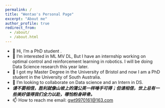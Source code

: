 ```yaml
---
permalink: /
title: "Wentao's Personal Page"
excerpt: "About me"
author_profile: true
redirect_from: 
  - /about/
  - /about.html
---
```


- 👋 Hi, I’m a PhD student .
- 👀 I’m interested in ML MV DL, But I have an internship working on optimal control and reinforcement learning in robotics. I will be doing Data Science research this year later.
- 🌱 I got my Master Degree in the University of Bristol and now I am a PhD student in the University of South Australia.
- 💞️ I’m looking to collaborate on Data science and an Intern in DS.
- ***请不要相信，胜利就像山坡上的蒲公英一样唾手可得；但请相信，世上总有一些美好值得我们全力以赴，哪怕粉身碎骨。***
- 📫 How to reach me
email: gwt9970161@163.com

<!---
gwt9970161/gwt9970161 is a ✨ special ✨ repository because its `README.md` (this file) appears on your GitHub profile.
You can click the Preview link to take a look at your changes.
--->
